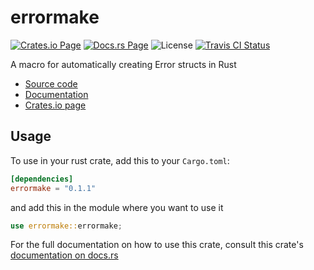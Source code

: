 errormake
=========

[![Crates.io Page](https://img.shields.io/crates/v/errormake.svg)][crates]
[![Docs.rs Page](https://docs.rs/errormake/badge.svg)][docs]
![License](https://img.shields.io/crates/l/errormake.svg)
[![Travis CI Status](https://api.travis-ci.com/JarredAllen/errormake.svg?branch=master)][travis]

A macro for automatically creating Error structs in Rust

- [Source code][repo]
- [Documentation][docs]
- [Crates.io page][crates]

## Usage

To use in your rust crate, add this to your `Cargo.toml`:
```toml
[dependencies]
errormake = "0.1.1"
```

and add this in the module where you want to use it
```rust
use errormake::errormake;
```

For the full documentation on how to use this crate, consult this
crate's [documentation on docs.rs][docs]

[crates]: https://crates.io/crates/errormake
[docs]: https://docs.rs/errormake
[repo]: https://github.com/JarredAllen/errormake
[travis]: https://travis-ci.com/github/JarredAllen/errormake
